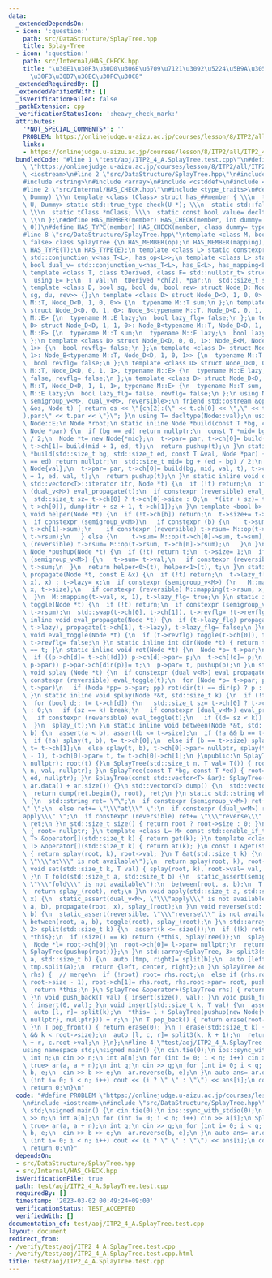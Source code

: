 ```yaml
---
data:
  _extendedDependsOn:
  - icon: ':question:'
    path: src/DataStructure/SplayTree.hpp
    title: Splay-Tree
  - icon: ':question:'
    path: src/Internal/HAS_CHECK.hpp
    title: "\u30E1\u30F3\u30D0\u306E\u6709\u7121\u3092\u5224\u5B9A\u3059\u308B\u30C6\
      \u30F3\u30D7\u30EC\u30FC\u30C8"
  _extendedRequiredBy: []
  _extendedVerifiedWith: []
  _isVerificationFailed: false
  _pathExtension: cpp
  _verificationStatusIcon: ':heavy_check_mark:'
  attributes:
    '*NOT_SPECIAL_COMMENTS*': ''
    PROBLEM: https://onlinejudge.u-aizu.ac.jp/courses/lesson/8/ITP2/all/ITP2_4_A
    links:
    - https://onlinejudge.u-aizu.ac.jp/courses/lesson/8/ITP2/all/ITP2_4_A
  bundledCode: "#line 1 \"test/aoj/ITP2_4_A.SplayTree.test.cpp\"\n#define PROBLEM\
    \ \"https://onlinejudge.u-aizu.ac.jp/courses/lesson/8/ITP2/all/ITP2_4_A\"\n#include\
    \ <iostream>\n#line 2 \"src/DataStructure/SplayTree.hpp\"\n#include <vector>\n\
    #include <string>\n#include <array>\n#include <cstddef>\n#include <cassert>\n\
    #line 2 \"src/Internal/HAS_CHECK.hpp\"\n#include <type_traits>\n#define HAS_CHECK(member,\
    \ Dummy) \\\n template <class tClass> struct has_##member { \\\n  template <class\
    \ U, Dummy> static std::true_type check(U *); \\\n  static std::false_type check(...);\
    \ \\\n  static tClass *mClass; \\\n  static const bool value= decltype(check(mClass))::value;\
    \ \\\n };\n#define HAS_MEMBER(member) HAS_CHECK(member, int dummy= (&U::member,\
    \ 0))\n#define HAS_TYPE(member) HAS_CHECK(member, class dummy= typename U::member)\n\
    #line 8 \"src/DataStructure/SplayTree.hpp\"\ntemplate <class M, bool reversible=\
    \ false> class SplayTree {\n HAS_MEMBER(op);\n HAS_MEMBER(mapping);\n HAS_MEMBER(composition);\n\
    \ HAS_TYPE(T);\n HAS_TYPE(E);\n template <class L> static constexpr bool semigroup_v=\
    \ std::conjunction_v<has_T<L>, has_op<L>>;\n template <class L> static constexpr\
    \ bool dual_v= std::conjunction_v<has_T<L>, has_E<L>, has_mapping<L>, has_composition<L>>;\n\
    \ template <class T, class tDerived, class F= std::nullptr_t> struct Node_B {\n\
    \  using E= F;\n  T val;\n  tDerived *ch[2], *par;\n  std::size_t size;\n };\n\
    \ template <class D, bool sg, bool du, bool rev> struct Node_D: Node_B<M, Node_D<D,\
    \ sg, du, rev>> {};\n template <class D> struct Node_D<D, 1, 0, 0>: Node_B<typename\
    \ M::T, Node_D<D, 1, 0, 0>> {\n  typename M::T sum;\n };\n template <class D>\
    \ struct Node_D<D, 0, 1, 0>: Node_B<typename M::T, Node_D<D, 0, 1, 0>, typename\
    \ M::E> {\n  typename M::E lazy;\n  bool lazy_flg= false;\n };\n template <class\
    \ D> struct Node_D<D, 1, 1, 0>: Node_B<typename M::T, Node_D<D, 1, 1, 0>, typename\
    \ M::E> {\n  typename M::T sum;\n  typename M::E lazy;\n  bool lazy_flg= false;\n\
    \ };\n template <class D> struct Node_D<D, 0, 0, 1>: Node_B<M, Node_D<D, 0, 0,\
    \ 1>> {\n  bool revflg= false;\n };\n template <class D> struct Node_D<D, 1, 0,\
    \ 1>: Node_B<typename M::T, Node_D<D, 1, 0, 1>> {\n  typename M::T sum, rsum;\n\
    \  bool revflg= false;\n };\n template <class D> struct Node_D<D, 0, 1, 1>: Node_B<typename\
    \ M::T, Node_D<D, 0, 1, 1>, typename M::E> {\n  typename M::E lazy;\n  bool lazy_flg=\
    \ false, revflg= false;\n };\n template <class D> struct Node_D<D, 1, 1, 1>: Node_B<typename\
    \ M::T, Node_D<D, 1, 1, 1>, typename M::E> {\n  typename M::T sum, rsum;\n  typename\
    \ M::E lazy;\n  bool lazy_flg= false, revflg= false;\n };\n using Node= Node_D<void,\
    \ semigroup_v<M>, dual_v<M>, reversible>;\n friend std::ostream &operator<<(std::ostream\
    \ &os, Node t) { return os << \"{ch[2]:(\" << t.ch[0] << \",\" << t.ch[1] << \"\
    ),par:\" << t.par << \"}\"; }\n using T= decltype(Node::val);\n using E= typename\
    \ Node::E;\n Node *root;\n static inline Node *build(const T *bg, const T *ed,\
    \ Node *par) {\n  if (bg == ed) return nullptr;\n  const T *mid= bg + (ed - bg)\
    \ / 2;\n  Node *t= new Node{*mid};\n  t->par= par, t->ch[0]= build(bg, mid, t),\
    \ t->ch[1]= build(mid + 1, ed, t);\n  return pushup(t);\n }\n static inline Node\
    \ *build(std::size_t bg, std::size_t ed, const T &val, Node *par) {\n  if (bg\
    \ == ed) return nullptr;\n  std::size_t mid= bg + (ed - bg) / 2;\n  Node *t= new\
    \ Node{val};\n  t->par= par, t->ch[0]= build(bg, mid, val, t), t->ch[1]= build(mid\
    \ + 1, ed, val, t);\n  return pushup(t);\n }\n static inline void dump(typename\
    \ std::vector<T>::iterator itr, Node *t) {\n  if (!t) return;\n  if constexpr\
    \ (dual_v<M>) eval_propagate(t);\n  if constexpr (reversible) eval_toggle(t);\n\
    \  std::size_t sz= t->ch[0] ? t->ch[0]->size : 0;\n  *(itr + sz)= t->val, dump(itr,\
    \ t->ch[0]), dump(itr + sz + 1, t->ch[1]);\n }\n template <bool b> static inline\
    \ void helper(Node *t) {\n  if (!t->ch[b]) return;\n  t->size+= t->ch[b]->size;\n\
    \  if constexpr (semigroup_v<M>)\n   if constexpr (b) {\n    t->sum= M::op(t->sum,\
    \ t->ch[1]->sum);\n    if constexpr (reversible) t->rsum= M::op(t->ch[1]->rsum,\
    \ t->rsum);\n   } else {\n    t->sum= M::op(t->ch[0]->sum, t->sum);\n    if constexpr\
    \ (reversible) t->rsum= M::op(t->rsum, t->ch[0]->rsum);\n   }\n }\n static inline\
    \ Node *pushup(Node *t) {\n  if (!t) return t;\n  t->size= 1;\n  if constexpr\
    \ (semigroup_v<M>) {\n   t->sum= t->val;\n   if constexpr (reversible) t->rsum=\
    \ t->sum;\n  }\n  return helper<0>(t), helper<1>(t), t;\n }\n static inline void\
    \ propagate(Node *t, const E &x) {\n  if (!t) return;\n  t->lazy_flg ? (M::composition(t->lazy,\
    \ x), x) : t->lazy= x;\n  if constexpr (semigroup_v<M>) {\n   M::mapping(t->sum,\
    \ x, t->size);\n   if constexpr (reversible) M::mapping(t->rsum, x, t->size);\n\
    \  }\n  M::mapping(t->val, x, 1), t->lazy_flg= true;\n }\n static inline void\
    \ toggle(Node *t) {\n  if (!t) return;\n  if constexpr (semigroup_v<M>) std::swap(t->sum,\
    \ t->rsum);\n  std::swap(t->ch[0], t->ch[1]), t->revflg= !t->revflg;\n }\n static\
    \ inline void eval_propagate(Node *t) {\n  if (t->lazy_flg) propagate(t->ch[0],\
    \ t->lazy), propagate(t->ch[1], t->lazy), t->lazy_flg= false;\n }\n static inline\
    \ void eval_toggle(Node *t) {\n  if (t->revflg) toggle(t->ch[0]), toggle(t->ch[1]),\
    \ t->revflg= false;\n }\n static inline int dir(Node *t) { return t->par->ch[1]\
    \ == t; }\n static inline void rot(Node *t) {\n  Node *p= t->par;\n  int d= dir(t);\n\
    \  if ((p->ch[d]= t->ch[!d])) p->ch[d]->par= p;\n  t->ch[!d]= p;\n  if ((t->par=\
    \ p->par)) p->par->ch[dir(p)]= t;\n  p->par= t, pushup(p);\n }\n static inline\
    \ void splay_(Node *t) {\n  if constexpr (dual_v<M>) eval_propagate(t);\n  if\
    \ constexpr (reversible) eval_toggle(t);\n  for (Node *p= t->par; p; rot(t), p=\
    \ t->par)\n   if (Node *pp= p->par; pp) rot(dir(t) == dir(p) ? p : t);\n  pushup(t);\n\
    \ }\n static inline void splay(Node *&t, std::size_t k) {\n  if (!t) return;\n\
    \  for (bool d;; t= t->ch[d]) {\n   std::size_t sz= t->ch[0] ? t->ch[0]->size\
    \ : 0;\n   if (sz == k) break;\n   if constexpr (dual_v<M>) eval_propagate(t);\n\
    \   if constexpr (reversible) eval_toggle(t);\n   if ((d= sz < k)) k-= sz + 1;\n\
    \  }\n  splay_(t);\n }\n static inline void between(Node *&t, std::size_t a, std::size_t\
    \ b) {\n  assert(a < b), assert(b <= t->size);\n  if (!a && b == t->size) return;\n\
    \  if (!a) splay(t, b), t= t->ch[0];\n  else if (b == t->size) splay(t, a - 1),\
    \ t= t->ch[1];\n  else splay(t, b), t->ch[0]->par= nullptr, splay(t->ch[0], a\
    \ - 1), t->ch[0]->par= t, t= t->ch[0]->ch[1];\n }\npublic:\n SplayTree(Node *t=\
    \ nullptr): root(t) {}\n SplayTree(std::size_t n, T val= T()) { root= build(0,\
    \ n, val, nullptr); }\n SplayTree(const T *bg, const T *ed) { root= build(bg,\
    \ ed, nullptr); }\n SplayTree(const std::vector<T> &ar): SplayTree(ar.data(),\
    \ ar.data() + ar.size()) {}\n std::vector<T> dump() {\n  std::vector<T> ret(size());\n\
    \  return dump(ret.begin(), root), ret;\n }\n static std::string which_available()\
    \ {\n  std::string ret= \"\";\n  if constexpr (semigroup_v<M>) ret+= \"\\\"fold\\\
    \" \";\n  else ret+= \"\\\"at\\\" \";\n  if constexpr (dual_v<M>) ret+= \"\\\"\
    apply\\\" \";\n  if constexpr (reversible) ret+= \"\\\"reverse\\\" \";\n  return\
    \ ret;\n }\n std::size_t size() { return root ? root->size : 0; }\n void clear()\
    \ { root= nullptr; }\n template <class L= M> const std::enable_if_t<semigroup_v<L>,\
    \ T> &operator[](std::size_t k) { return get(k); }\n template <class L= M> std::enable_if_t<!semigroup_v<L>,\
    \ T> &operator[](std::size_t k) { return at(k); }\n const T &get(std::size_t k)\
    \ { return splay(root, k), root->val; }\n T &at(std::size_t k) {\n  static_assert(!semigroup_v<M>,\
    \ \"\\\"at\\\" is not available\");\n  return splay(root, k), root->val;\n }\n\
    \ void set(std::size_t k, T val) { splay(root, k), root->val= val, pushup(root);\
    \ }\n T fold(std::size_t a, std::size_t b) {\n  static_assert(semigroup_v<M>,\
    \ \"\\\"fold\\\" is not available\");\n  between(root, a, b);\n  T ret= root->sum;\n\
    \  return splay_(root), ret;\n }\n void apply(std::size_t a, std::size_t b, E\
    \ x) {\n  static_assert(dual_v<M>, \"\\\"apply\\\" is not available\");\n  between(root,\
    \ a, b), propagate(root, x), splay_(root);\n }\n void reverse(std::size_t a, std::size_t\
    \ b) {\n  static_assert(reversible, \"\\\"reverse\\\" is not available\");\n \
    \ between(root, a, b), toggle(root), splay_(root);\n }\n std::array<SplayTree,\
    \ 2> split(std::size_t k) {\n  assert(k <= size());\n  if (!k) return {SplayTree(),\
    \ *this};\n  if (size() == k) return {*this, SplayTree()};\n  splay(root, k);\n\
    \  Node *l= root->ch[0];\n  root->ch[0]= l->par= nullptr;\n  return {SplayTree(l),\
    \ SplayTree(pushup(root))};\n }\n std::array<SplayTree, 3> split3(std::size_t\
    \ a, std::size_t b) {\n  auto [tmp, right]= split(b);\n  auto [left, center]=\
    \ tmp.split(a);\n  return {left, center, right};\n }\n SplayTree &operator+=(SplayTree\
    \ rhs) {  // merge\n  if (!root) root= rhs.root;\n  else if (rhs.root) splay(root,\
    \ root->size - 1), root->ch[1]= rhs.root, rhs.root->par= root, pushup(root);\n\
    \  return *this;\n }\n SplayTree &operator+(SplayTree rhs) { return *this+= rhs;\
    \ }\n void push_back(T val) { insert(size(), val); }\n void push_front(T val)\
    \ { insert(0, val); }\n void insert(std::size_t k, T val) {\n  assert(k <= size());\n\
    \  auto [l, r]= split(k);\n  *this= l + SplayTree(pushup(new Node{val, {nullptr,\
    \ nullptr}, nullptr})) + r;\n }\n T pop_back() { return erase(root->size - 1);\
    \ }\n T pop_front() { return erase(0); }\n T erase(std::size_t k) {\n  assert(root\
    \ && k < root->size);\n  auto [l, c, r]= split3(k, k + 1);\n  return *this= l\
    \ + r, c.root->val;\n }\n};\n#line 4 \"test/aoj/ITP2_4_A.SplayTree.test.cpp\"\n\
    using namespace std;\nsigned main() {\n cin.tie(0);\n ios::sync_with_stdio(0);\n\
    \ int n;\n cin >> n;\n int a[n];\n for (int i= 0; i < n; i++) cin >> a[i];\n SplayTree<int,\
    \ true> ar(a, a + n);\n int q;\n cin >> q;\n for (int i= 0; i < q; i++) {\n  int\
    \ b, e;\n  cin >> b >> e;\n  ar.reverse(b, e);\n }\n auto ans= ar.dump();\n for\
    \ (int i= 0; i < n; i++) cout << (i ? \" \" : \"\") << ans[i];\n cout << '\\n';\n\
    \ return 0;\n}\n"
  code: "#define PROBLEM \"https://onlinejudge.u-aizu.ac.jp/courses/lesson/8/ITP2/all/ITP2_4_A\"\
    \n#include <iostream>\n#include \"src/DataStructure/SplayTree.hpp\"\nusing namespace\
    \ std;\nsigned main() {\n cin.tie(0);\n ios::sync_with_stdio(0);\n int n;\n cin\
    \ >> n;\n int a[n];\n for (int i= 0; i < n; i++) cin >> a[i];\n SplayTree<int,\
    \ true> ar(a, a + n);\n int q;\n cin >> q;\n for (int i= 0; i < q; i++) {\n  int\
    \ b, e;\n  cin >> b >> e;\n  ar.reverse(b, e);\n }\n auto ans= ar.dump();\n for\
    \ (int i= 0; i < n; i++) cout << (i ? \" \" : \"\") << ans[i];\n cout << '\\n';\n\
    \ return 0;\n}"
  dependsOn:
  - src/DataStructure/SplayTree.hpp
  - src/Internal/HAS_CHECK.hpp
  isVerificationFile: true
  path: test/aoj/ITP2_4_A.SplayTree.test.cpp
  requiredBy: []
  timestamp: '2023-03-02 00:49:24+09:00'
  verificationStatus: TEST_ACCEPTED
  verifiedWith: []
documentation_of: test/aoj/ITP2_4_A.SplayTree.test.cpp
layout: document
redirect_from:
- /verify/test/aoj/ITP2_4_A.SplayTree.test.cpp
- /verify/test/aoj/ITP2_4_A.SplayTree.test.cpp.html
title: test/aoj/ITP2_4_A.SplayTree.test.cpp
---
```

